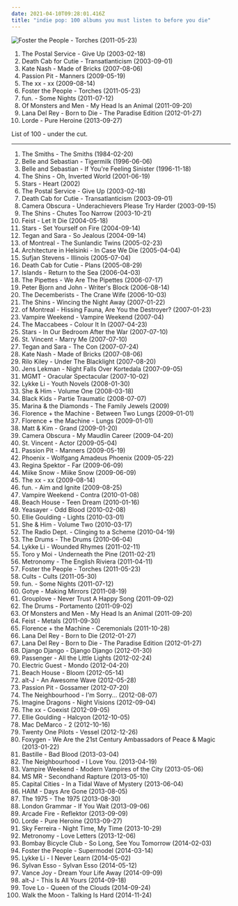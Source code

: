 ```yaml
---
date: 2021-04-10T09:28:01.416Z
title: "indie pop: 100 albums you must listen to before you die"
---
```

![Foster the People - Torches (2011-05-23)](http://coverartarchive.org/release/a67c9410-8035-4894-bcca-8848b2a1421e/24056349330-500.jpg "Foster the People - Torches (2011-05-23)")
<ol class="albums">
<li data-cover="https://img.discogs.com/0KYiptrcWBVNaineREV1kbuow2U=/fit-in/600x588/filters:strip_icc():format(jpeg):mode_rgb():quality(90)/discogs-images/R-5104968-1384623054-8986.jpeg.jpg" data-tags="indie, electronic" role="button">The Postal Service - Give Up (2003-02-18)</li>
<li data-cover="https://img.discogs.com/HHLuK6EGaphF-vdfztO3Gjs13Kw=/fit-in/600x603/filters:strip_icc():format(jpeg):mode_rgb():quality(90)/discogs-images/R-10585623-1500405654-4307.jpeg.jpg" data-tags="indie, indie rock, indie pop" role="button">Death Cab for Cutie - Transatlanticism (2003-09-01)</li>
<li data-cover="https://img.discogs.com/G-80IlCFUDTqAssTbS0pDeA3AcI=/fit-in/600x596/filters:strip_icc():format(jpeg):mode_rgb():quality(90)/discogs-images/R-1104100-1465185364-3063.jpeg.jpg" data-tags="indie pop, british" role="button">Kate Nash - Made of Bricks (2007-08-06)</li>
<li data-cover="http://coverartarchive.org/release/830e2a21-1e76-40ad-a4a5-9a1b12d656ff/11102770324-500.jpg" data-tags="electronic, indie pop, indie" role="button">Passion Pit - Manners (2009-05-19)</li>
<li data-cover="http://coverartarchive.org/release/2d9f9aac-1884-3939-a3b7-01437151e495/7167631451-500.jpg" data-tags="indie" role="button">The xx - xx (2009-08-14)</li>
<li data-cover="http://coverartarchive.org/release/a67c9410-8035-4894-bcca-8848b2a1421e/24056349330-500.jpg" data-tags="indie pop" role="button">Foster the People - Torches (2011-05-23)</li>
<li data-cover="http://coverartarchive.org/release/dc64e2f5-6ca2-429a-8956-c104cd62c925/8016441381-500.jpg" data-tags="indie pop" role="button">fun. - Some Nights (2011-07-12)</li>
<li data-cover="https://img.discogs.com/JOkkZurGvAkeFp8PQEAgtqzrhjg=/fit-in/600x539/filters:strip_icc():format(jpeg):mode_rgb():quality(90)/discogs-images/R-10352709-1495840289-6397.jpeg.jpg" data-tags="indie pop, indie" role="button">Of Monsters and Men - My Head Is an Animal (2011-09-20)</li>
<li data-cover="http://coverartarchive.org/release/d2ee5e04-e4f2-4c1e-92f1-89723aa51370/28023085962-500.jpg" data-tags="baroque pop, trip hop, dream pop, trip-hop, indie pop, female vocalists" role="button">Lana Del Rey - Born to Die - The Paradise Edition (2012-01-27)</li>
<li data-cover="http://coverartarchive.org/release/5f62ee6d-c5a7-4455-bfff-60e085d98f8a/10040947831-500.jpg" data-tags="indie pop" role="button">Lorde - Pure Heroine (2013-09-27)</li>
</ol>
List of 100 - under the cut.
<!-- more -->

_________________

<ol class="albums">
<li data-cover="http://coverartarchive.org/release/0299e566-f951-440f-bb63-8d6608aff482/6126735758-500.jpg" data-tags="80s" role="button">
The Smiths - The Smiths (1984-02-20)
</li>
<li data-cover="http://coverartarchive.org/release/dbd2e4d7-ad8f-3b53-9184-9c1554fb3b09/18848392355-500.jpg" data-tags="indie, indie pop" role="button">
Belle and Sebastian - Tigermilk (1996-06-06)
</li>
<li data-cover="http://coverartarchive.org/release/2b3c2f96-91f9-4d82-8efb-bd51812cab3c/4629555490-500.jpg" data-tags="indie pop, indie" role="button">
Belle and Sebastian - If You're Feeling Sinister (1996-11-18)
</li>
<li data-cover="http://coverartarchive.org/release/2f1b11bf-5dfe-450e-9db9-6b7804dc90eb/8040240591-500.jpg" data-tags="indie" role="button">
The Shins - Oh, Inverted World (2001-06-19)
</li>
<li data-cover="http://coverartarchive.org/release/9a1e5f83-4be0-48ff-8477-dce2e73a2ace/11716165288-500.jpg" data-tags="indie pop, indie" role="button">
Stars - Heart (2002)
</li>
<li data-cover="https://img.discogs.com/0KYiptrcWBVNaineREV1kbuow2U=/fit-in/600x588/filters:strip_icc():format(jpeg):mode_rgb():quality(90)/discogs-images/R-5104968-1384623054-8986.jpeg.jpg" data-tags="indie, electronic" role="button">
The Postal Service - Give Up (2003-02-18)
</li>
<li data-cover="https://img.discogs.com/HHLuK6EGaphF-vdfztO3Gjs13Kw=/fit-in/600x603/filters:strip_icc():format(jpeg):mode_rgb():quality(90)/discogs-images/R-10585623-1500405654-4307.jpeg.jpg" data-tags="indie, indie rock, indie pop" role="button">
Death Cab for Cutie - Transatlanticism (2003-09-01)
</li>
<li data-cover="http://coverartarchive.org/release/132e4ef7-8abb-4e41-8019-6d9057f0a440/7941565478-500.jpg" data-tags="indie pop" role="button">
Camera Obscura - Underachievers Please Try Harder (2003-09-15)
</li>
<li data-cover="http://coverartarchive.org/release/735e9638-b555-49f5-b536-01ce8df1dbeb/22159704215-500.jpg" data-tags="indie, indie rock, the shins" role="button">
The Shins - Chutes Too Narrow (2003-10-21)
</li>
<li data-cover="https://img.discogs.com/eU2kHxppsdd5tQ2SLv80GIxVNz8=/fit-in/600x600/filters:strip_icc():format(jpeg):mode_rgb():quality(90)/discogs-images/R-1006592-1520070252-6057.jpeg.jpg" data-tags="female vocalists, indie" role="button">
Feist - Let It Die (2004-05-18)
</li>
<li data-cover="https://img.discogs.com/8FIA2sz1_BotHhDwNL31gjdQ-mU=/fit-in/600x600/filters:strip_icc():format(jpeg):mode_rgb():quality(90)/discogs-images/R-13941067-1564536660-2325.jpeg.jpg" data-tags="indie, indie pop" role="button">
Stars - Set Yourself on Fire (2004-09-14)
</li>
<li data-cover="https://img.discogs.com/H-q1Do_SA1FUZzOWja6dHyPOdiw=/fit-in/456x455/filters:strip_icc():format(jpeg):mode_rgb():quality(90)/discogs-images/R-3176911-1319213405.jpeg.jpg" data-tags="indie" role="button">
Tegan and Sara - So Jealous (2004-09-14)
</li>
<li data-cover="https://img.discogs.com/FxuzRhsiquO25l0juxkLmQooUH0=/fit-in/240x240/filters:strip_icc():format(jpeg):mode_rgb():quality(90)/discogs-images/R-1458809-1221286371.jpeg.jpg" data-tags="indie pop, indie" role="button">
of Montreal - The Sunlandic Twins (2005-02-23)
</li>
<li data-cover="https://img.discogs.com/dvj5OpSy9aqWBgTg6DzCum06chU=/fit-in/280x243/filters:strip_icc():format(jpeg):mode_rgb():quality(90)/discogs-images/R-747219-1242292656.jpeg.jpg" data-tags="indie pop" role="button">
Architecture in Helsinki - In Case We Die (2005-04-04)
</li>
<li data-cover="http://coverartarchive.org/release/2f6d6830-e03c-4709-86ce-c0a2eb9e8c31/20089518568-500.jpg" data-tags="indie, folk" role="button">
Sufjan Stevens - Illinois (2005-07-04)
</li>
<li data-cover="http://coverartarchive.org/release/e6b48feb-4df7-4feb-b35f-efdb7695a949/9165973395-500.jpg" data-tags="indie" role="button">
Death Cab for Cutie - Plans (2005-08-29)
</li>
<li data-cover="https://img.discogs.com/dpXzji7Zh-rz9BH-vGHTCyTo1qE=/fit-in/500x500/filters:strip_icc():format(jpeg):mode_rgb():quality(90)/discogs-images/R-667563-1145481541.jpeg.jpg" data-tags="indie, indie pop, canadian" role="button">
Islands - Return to the Sea (2006-04-03)
</li>
<li data-cover="http://coverartarchive.org/release/1754547d-8a39-40c1-a939-ae94dc2781e4/17868296171-500.jpg" data-tags="pop, female vocalists" role="button">
The Pipettes - We Are The Pipettes (2006-07-17)
</li>
<li data-cover="https://img.discogs.com/Qnlq942-_5wnDpZceNH8dOqsLw4=/fit-in/600x600/filters:strip_icc():format(jpeg):mode_rgb():quality(90)/discogs-images/R-748222-1155426394.jpeg.jpg" data-tags="indie, swedish" role="button">
Peter Bjorn and John - Writer's Block (2006-08-14)
</li>
<li data-cover="http://coverartarchive.org/release/32bc0869-4cae-444a-8792-c17dd5d314fb/21233023204-500.jpg" data-tags="indie" role="button">
The Decemberists - The Crane Wife (2006-10-03)
</li>
<li data-cover="http://coverartarchive.org/release/b585fc51-4f54-32d7-89a5-a5d57b3840dd/21173965740-500.jpg" data-tags="indie, indie rock" role="button">
The Shins - Wincing the Night Away (2007-01-22)
</li>
<li data-cover="https://img.discogs.com/Vtt75Gzqk8PUFqIyYbXQv7PxcE8=/fit-in/600x600/filters:strip_icc():format(jpeg):mode_rgb():quality(90)/discogs-images/R-5267834-1485130102-7731.jpeg.jpg" data-tags="indie pop" role="button">
of Montreal - Hissing Fauna, Are You the Destroyer? (2007-01-23)
</li>
<li data-cover="http://coverartarchive.org/release/e3329c6a-6ff9-4254-b82e-f4ac85e5e6dd/2514121509-500.jpg" data-tags="indie, indie rock" role="button">
Vampire Weekend - Vampire Weekend (2007-04)
</li>
<li data-cover="https://img.discogs.com/svFUiMC5xKUWZz9XLFq9bKYLUM8=/fit-in/543x480/filters:strip_icc():format(jpeg):mode_rgb():quality(90)/discogs-images/R-2391836-1281360167.jpeg.jpg" data-tags="indie, indie rock" role="button">
The Maccabees - Colour It In (2007-04-23)
</li>
<li data-cover="http://coverartarchive.org/release/04ea5f92-d9c9-4565-985c-f76e9b501247/23087035503-500.jpg" data-tags="indie, indie pop, canadian" role="button">
Stars - In Our Bedroom After the War (2007-07-10)
</li>
<li data-cover="http://coverartarchive.org/release/810b0381-38bd-3ff0-852c-38201bc04c28/22198290982-500.jpg" data-tags="indie pop" role="button">
St. Vincent - Marry Me (2007-07-10)
</li>
<li data-cover="http://coverartarchive.org/release/04c81c50-a42a-48bf-adbc-0503769e6e23/4809542255-500.jpg" data-tags="indie pop" role="button">
Tegan and Sara - The Con (2007-07-24)
</li>
<li data-cover="https://img.discogs.com/G-80IlCFUDTqAssTbS0pDeA3AcI=/fit-in/600x596/filters:strip_icc():format(jpeg):mode_rgb():quality(90)/discogs-images/R-1104100-1465185364-3063.jpeg.jpg" data-tags="indie pop, british" role="button">
Kate Nash - Made of Bricks (2007-08-06)
</li>
<li data-cover="https://img.discogs.com/bl4vspegq3dbuH24SEtRmJQhnEM=/fit-in/600x579/filters:strip_icc():format(jpeg):mode_rgb():quality(90)/discogs-images/R-1853857-1296769804.jpeg.jpg" data-tags="indie pop" role="button">
Rilo Kiley - Under The Blacklight (2007-08-20)
</li>
<li data-cover="http://coverartarchive.org/release/4bae6b93-7d34-4abe-984f-61487858e8fa/4890223091-500.jpg" data-tags="indie pop, indie" role="button">
Jens Lekman - Night Falls Over Kortedala (2007-09-05)
</li>
<li data-cover="http://coverartarchive.org/release/683fd794-f6e2-3c6d-9b46-b392e4ae5047/24085861268-500.jpg" data-tags="indie, electronic" role="button">
MGMT - Oracular Spectacular (2007-10-02)
</li>
<li data-cover="http://coverartarchive.org/release/b1bdb840-cda8-3506-9773-90418c275e5d/20132331254-500.jpg" data-tags="swedish, indie pop, female vocalists" role="button">
Lykke Li - Youth Novels (2008-01-30)
</li>
<li data-cover="http://coverartarchive.org/release/ee79e860-68e7-46ad-bebb-8a003a1dc7a4/4804280407-500.jpg" data-tags="indie" role="button">
She & Him - Volume One (2008-03-18)
</li>
<li data-cover="https://img.discogs.com/fi-H7ZPALPcsWhQEkhhSWu4v05k=/fit-in/600x601/filters:strip_icc():format(jpeg):mode_rgb():quality(90)/discogs-images/R-1404081-1494614671-4937.jpeg.jpg" data-tags="indie pop" role="button">
Black Kids - Partie Traumatic (2008-07-07)
</li>
<li data-cover="https://img.discogs.com/ge0kkIxE2Idf9oNN3pxcA8rxiuw=/fit-in/600x600/filters:strip_icc():format(jpeg):mode_rgb():quality(90)/discogs-images/R-6539742-1421569801-4407.jpeg.jpg" data-tags="pop, indie pop" role="button">
Marina & the Diamonds - The Family Jewels (2009)
</li>
<li data-cover="http://coverartarchive.org/release/ecbd906b-5fcf-4813-92a6-fd7ff95ea533/1323011485-500.jpg" data-tags="indie pop" role="button">
Florence + the Machine - Between Two Lungs (2009-01-01)
</li>
<li data-cover="http://coverartarchive.org/release/11572329-7330-36eb-bcfb-787987c783be/9704570995-500.jpg" data-tags="indie" role="button">
Florence + the Machine - Lungs (2009-01-01)
</li>
<li data-cover="http://coverartarchive.org/release/aed31f11-8501-3480-a3c7-208bac483618/2142624847-500.jpg" data-tags="indie pop" role="button">
Matt & Kim - Grand (2009-01-20)
</li>
<li data-cover="https://img.discogs.com/o8_V-hTUs1ECCKn6hzsWwStkPAs=/fit-in/600x592/filters:strip_icc():format(jpeg):mode_rgb():quality(90)/discogs-images/R-7314256-1438690931-2167.jpeg.jpg" data-tags="indie pop" role="button">
Camera Obscura - My Maudlin Career (2009-04-20)
</li>
<li data-cover="http://coverartarchive.org/release/1e1786e5-c6da-3bcf-961d-3b21a49ee9dc/13204157353-500.jpg" data-tags="indie pop, art pop, indie" role="button">
St. Vincent - Actor (2009-05-04)
</li>
<li data-cover="http://coverartarchive.org/release/830e2a21-1e76-40ad-a4a5-9a1b12d656ff/11102770324-500.jpg" data-tags="electronic, indie pop, indie" role="button">
Passion Pit - Manners (2009-05-19)
</li>
<li data-cover="http://coverartarchive.org/release/9f80e404-9436-307a-a369-e93a2fdd6751/10952356282-500.jpg" data-tags="indie rock" role="button">
Phoenix - Wolfgang Amadeus Phoenix (2009-05-22)
</li>
<li data-cover="http://coverartarchive.org/release/8de3f2da-225f-49de-bb40-7a58e3bb0518/3715735677-500.jpg" data-tags="pop, piano, anti-folk, indie, alternative, indie pop, indie rock, 00s" role="button">
Regina Spektor - Far (2009-06-09)
</li>
<li data-cover="https://img.discogs.com/C00eHcKQgYMinrXXJV9pdNCmVDs=/fit-in/600x596/filters:strip_icc():format(jpeg):mode_rgb():quality(90)/discogs-images/R-2057960-1612983400-2260.jpeg.jpg" data-tags="indie pop, electropop" role="button">
Miike Snow - Miike Snow (2009-06-09)
</li>
<li data-cover="http://coverartarchive.org/release/2d9f9aac-1884-3939-a3b7-01437151e495/7167631451-500.jpg" data-tags="indie" role="button">
The xx - xx (2009-08-14)
</li>
<li data-cover="https://img.discogs.com/Xvt0O3nea3m5UxRftZdasQolCx0=/fit-in/600x600/filters:strip_icc():format(jpeg):mode_rgb():quality(90)/discogs-images/R-58972-1307997369.jpeg.jpg" data-tags="indie pop" role="button">
fun. - Aim and Ignite (2009-08-25)
</li>
<li data-cover="https://img.discogs.com/WsRvEbzvbUUk83b9XmAPKAaAzBQ=/fit-in/600x523/filters:strip_icc():format(jpeg):mode_rgb():quality(90)/discogs-images/R-2058189-1536693069-9605.jpeg.jpg" data-tags="indie rock, indie pop" role="button">
Vampire Weekend - Contra (2010-01-08)
</li>
<li data-cover="http://coverartarchive.org/release/44f67ad5-cdff-3036-80e9-bee67402ded0/8824312033-500.jpg" data-tags="dream pop" role="button">
Beach House - Teen Dream (2010-01-16)
</li>
<li data-cover="http://coverartarchive.org/release/8d2dca48-73cb-3739-a6e8-abdca9538134/8303197337-500.jpg" data-tags="indie" role="button">
Yeasayer - Odd Blood (2010-02-08)
</li>
<li data-cover="https://img.discogs.com/lfkUaWhOa-mKkA4XsUjtxeJkep0=/fit-in/600x600/filters:strip_icc():format(jpeg):mode_rgb():quality(90)/discogs-images/R-2259545-1290695051.jpeg.jpg" data-tags="pop" role="button">
Ellie Goulding - Lights (2010-03-01)
</li>
<li data-cover="http://coverartarchive.org/release/2c965efb-dd6e-430b-bd4e-be8a5733aaac/4804300300-500.jpg" data-tags="indie pop" role="button">
She & Him - Volume Two (2010-03-17)
</li>
<li data-cover="http://coverartarchive.org/release/cc6f7a05-e1c4-4039-9eb3-8c8ccd37e6b1/13919864002-500.jpg" data-tags="indie pop, shoegaze" role="button">
The Radio Dept. - Clinging to a Scheme (2010-04-19)
</li>
<li data-cover="https://img.discogs.com/xbnj54pJl7QKz1MCL_KaOsKO6vU=/fit-in/600x606/filters:strip_icc():format(jpeg):mode_rgb():quality(90)/discogs-images/R-2306596-1592741615-3680.jpeg.jpg" data-tags="indie pop" role="button">
The Drums - The Drums (2010-06-04)
</li>
<li data-cover="http://coverartarchive.org/release/36850a03-c671-4690-9eb9-b6aa96d52405/7463293341-500.jpg" data-tags="indie pop" role="button">
Lykke Li - Wounded Rhymes (2011-02-11)
</li>
<li data-cover="http://coverartarchive.org/release/03b381ba-f859-3da0-873c-e359c56f25dd/12929911749-500.jpg" data-tags="indie pop, psychedelic" role="button">
Toro y Moi - Underneath the Pine (2011-02-21)
</li>
<li data-cover="http://coverartarchive.org/release/ab72858b-f47f-4ad7-9e3a-3fd19d8944f5/6073355209-500.jpg" data-tags="indie pop, electropop" role="button">
Metronomy - The English Riviera (2011-04-11)
</li>
<li data-cover="http://coverartarchive.org/release/a67c9410-8035-4894-bcca-8848b2a1421e/24056349330-500.jpg" data-tags="indie pop" role="button">
Foster the People - Torches (2011-05-23)
</li>
<li data-cover="https://via.placeholder.com/450" data-tags="indie pop" role="button">
Cults - Cults (2011-05-30)
</li>
<li data-cover="http://coverartarchive.org/release/dc64e2f5-6ca2-429a-8956-c104cd62c925/8016441381-500.jpg" data-tags="indie pop" role="button">
fun. - Some Nights (2011-07-12)
</li>
<li data-cover="https://img.discogs.com/FJT4JjiaFBDBDCUdKj3ouXuus3M=/fit-in/293x293/filters:strip_icc():format(jpeg):mode_rgb():quality(90)/discogs-images/R-3069528-1314275965.jpeg.jpg" data-tags="indie, electronic" role="button">
Gotye - Making Mirrors (2011-08-19)
</li>
<li data-cover="http://coverartarchive.org/release/00ee87de-e714-47ed-8197-314d43d5a6ad/3330596020-500.jpg" data-tags="indie rock, indie" role="button">
Grouplove - Never Trust A Happy Song (2011-09-02)
</li>
<li data-cover="http://coverartarchive.org/release/b6b21d16-021f-48fe-a575-c46320cf3107/28325780282-500.jpg" data-tags="indie pop, new wave" role="button">
The Drums - Portamento (2011-09-02)
</li>
<li data-cover="https://img.discogs.com/JOkkZurGvAkeFp8PQEAgtqzrhjg=/fit-in/600x539/filters:strip_icc():format(jpeg):mode_rgb():quality(90)/discogs-images/R-10352709-1495840289-6397.jpeg.jpg" data-tags="indie pop, indie" role="button">
Of Monsters and Men - My Head Is an Animal (2011-09-20)
</li>
<li data-cover="https://img.discogs.com/9aUQbdMYLjht-KvnFgpm8mcxuvU=/fit-in/600x587/filters:strip_icc():format(jpeg):mode_rgb():quality(90)/discogs-images/R-3138527-1585409765-4096.jpeg.jpg" data-tags="female vocalists" role="button">
Feist - Metals (2011-09-30)
</li>
<li data-cover="http://coverartarchive.org/release/c4cd4554-e6c2-4474-9e03-305b586007a1/17890002299-500.jpg" data-tags="indie, female vocalists" role="button">
Florence + the Machine - Ceremonials (2011-10-28)
</li>
<li data-cover="http://coverartarchive.org/release/c98842dc-f272-4716-b59e-0b706e844836/28024609400-500.jpg" data-tags="baroque pop, trip-hop, alternative" role="button">
Lana Del Rey - Born to Die (2012-01-27)
</li>
<li data-cover="http://coverartarchive.org/release/d2ee5e04-e4f2-4c1e-92f1-89723aa51370/28023085962-500.jpg" data-tags="baroque pop, trip hop, dream pop, trip-hop, indie pop, female vocalists" role="button">
Lana Del Rey - Born to Die - The Paradise Edition (2012-01-27)
</li>
<li data-cover="http://coverartarchive.org/release/ecfddb21-48c1-44b3-8918-365403b6459a/1802907186-500.jpg" data-tags="indie pop, indie rock, indietronica" role="button">
Django Django - Django Django (2012-01-30)
</li>
<li data-cover="http://coverartarchive.org/release/00d751af-6c26-46e2-aa64-e48d9af4e0a1/2299991985-500.jpg" data-tags="singer songwriter, passenger, easy listening-d, folk, my gang 12" role="button">
Passenger - All the Little Lights (2012-02-24)
</li>
<li data-cover="https://img.discogs.com/tzJlIpGVxhIcpGhV7ir0n0BXhh0=/fit-in/580x600/filters:strip_icc():format(jpeg):mode_rgb():quality(90)/discogs-images/R-3578248-1335993570.jpeg.jpg" data-tags="indie pop" role="button">
Electric Guest - Mondo (2012-04-20)
</li>
<li data-cover="http://coverartarchive.org/release/24c99b7d-b243-450d-8477-46dfd4a8bfa3/948171837-500.jpg" data-tags="dream pop" role="button">
Beach House - Bloom (2012-05-14)
</li>
<li data-cover="http://coverartarchive.org/release/9421c67a-9e28-4e75-bc20-c1424c7510ea/17153963887-500.jpg" data-tags="indie" role="button">
alt-J - An Awesome Wave (2012-05-28)
</li>
<li data-cover="http://coverartarchive.org/release/c2174e3e-6c49-4262-8965-36a173a9ebc0/1194862110-500.jpg" data-tags="indie pop" role="button">
Passion Pit - Gossamer (2012-07-20)
</li>
<li data-cover="http://coverartarchive.org/release/4d5c290d-5bef-475b-8b45-17f39ceb3159/5890565816-500.jpg" data-tags="indie pop" role="button">
The Neighbourhood - I'm Sorry... (2012-08-07)
</li>
<li data-cover="http://coverartarchive.org/release/e7bf831c-fff2-4758-a026-4432fd957bd3/6796107819-500.jpg" data-tags="indie rock, alternative, alternative rock" role="button">
Imagine Dragons - Night Visions (2012-09-04)
</li>
<li data-cover="http://coverartarchive.org/release/bd33b592-9208-49e5-b0dc-fec799689a5c/3325563092-500.jpg" data-tags="indie, electronic" role="button">
The xx - Coexist (2012-09-05)
</li>
<li data-cover="http://coverartarchive.org/release/f1ee5f60-0e3b-4a0d-8705-2113f12baf64/9115800193-500.jpg" data-tags="synthpop, indie pop" role="button">
Ellie Goulding - Halcyon (2012-10-05)
</li>
<li data-cover="http://coverartarchive.org/release/13920435-8a44-4e45-b35e-57b08ba9d1f5/2356334812-500.jpg" data-tags="indie pop, jangle pop" role="button">
Mac DeMarco - 2 (2012-10-16)
</li>
<li data-cover="http://coverartarchive.org/release/77f25b0b-bb51-44fb-b7b5-9c5c391769dd/7221126832-500.jpg" data-tags="alternative" role="button">
Twenty One Pilots - Vessel (2012-12-26)
</li>
<li data-cover="http://coverartarchive.org/release/fed15943-7a2f-4145-b927-d54bfdbb47a3/3077819531-500.jpg" data-tags="indie pop" role="button">
Foxygen - We Are the 21st Century Ambassadors of Peace & Magic (2013-01-22)
</li>
<li data-cover="http://coverartarchive.org/release/99d80ba7-516e-4058-8c01-ab04e4ccca4b/11232970334-500.jpg" data-tags="british, rock, indietronica" role="button">
Bastille - Bad Blood (2013-03-04)
</li>
<li data-cover="http://coverartarchive.org/release/74d2a13d-6b16-4e6d-9a3a-3c56b569741a/16339583300-500.jpg" data-tags="indie pop, alternative rock, indie rock" role="button">
The Neighbourhood - I Love You. (2013-04-19)
</li>
<li data-cover="http://coverartarchive.org/release/35a7ea89-605b-466e-a5c5-1726f56f980f/4265527988-500.jpg" data-tags="indie rock" role="button">
Vampire Weekend - Modern Vampires of the City (2013-05-06)
</li>
<li data-cover="https://img.discogs.com/0ql8b3dLFazffFJrBCRFnqpVm_s=/fit-in/600x595/filters:strip_icc():format(jpeg):mode_rgb():quality(90)/discogs-images/R-4566013-1368554865-9702.jpeg.jpg" data-tags="indie, alternative, indie pop, dream pop" role="button">
MS MR - Secondhand Rapture (2013-05-10)
</li>
<li data-cover="http://coverartarchive.org/release/55dbee72-87e6-4225-8bb9-03173f76ba5c/4877089953-500.jpg" data-tags="indie pop" role="button">
Capital Cities - In a Tidal Wave of Mystery (2013-06-04)
</li>
<li data-cover="http://coverartarchive.org/release/bd851d19-d7dc-469a-9726-febb251a50f1/5165325162-500.jpg" data-tags="indie rock, female vocalists, indie pop, soft rock" role="button">
HAIM - Days Are Gone (2013-08-05)
</li>
<li data-cover="http://coverartarchive.org/release/ac2b87af-2774-4575-a72a-db31c8865264/5068034405-500.jpg" data-tags="indie rock, indie pop" role="button">
The 1975 - The 1975 (2013-08-30)
</li>
<li data-cover="http://coverartarchive.org/release/915f9487-03ba-49fb-84fe-1ff4cb5d5ece/5098039469-500.jpg" data-tags="indie pop" role="button">
London Grammar - If You Wait (2013-09-06)
</li>
<li data-cover="http://coverartarchive.org/release/660b4600-6d15-46c7-986b-650c26b97ddf/11070767669-500.jpg" data-tags="indie rock" role="button">
Arcade Fire - Reflektor (2013-09-09)
</li>
<li data-cover="http://coverartarchive.org/release/5f62ee6d-c5a7-4455-bfff-60e085d98f8a/10040947831-500.jpg" data-tags="indie pop" role="button">
Lorde - Pure Heroine (2013-09-27)
</li>
<li data-cover="http://coverartarchive.org/release/185d0b3a-3a56-4db8-8e80-2e47861d078b/12033804091-500.jpg" data-tags="indie pop, noise pop, indie rock, pop, rock, synthpop, alternative" role="button">
Sky Ferreira - Night Time, My Time (2013-10-29)
</li>
<li data-cover="http://coverartarchive.org/release/5adeb0cd-f15c-447c-82a4-2d6fb5279436/6728311268-500.jpg" data-tags="indie pop, british" role="button">
Metronomy - Love Letters (2013-12-06)
</li>
<li data-cover="https://img.discogs.com/CRb0Gk5Yo5pl0J6FZ1BqhuAcSw4=/fit-in/599x543/filters:strip_icc():format(jpeg):mode_rgb():quality(90)/discogs-images/R-5377841-1391891764-4561.jpeg.jpg" data-tags="indie rock, indie, indie pop" role="button">
Bombay Bicycle Club - So Long, See You Tomorrow (2014-02-03)
</li>
<li data-cover="http://coverartarchive.org/release/467e3807-0848-4009-9f73-1694642b8787/8667724427-500.jpg" data-tags="indie" role="button">
Foster the People - Supermodel (2014-03-14)
</li>
<li data-cover="http://coverartarchive.org/release/7c6e0890-881d-4a4c-a6a9-5b31bb4775a3/7211284397-500.jpg" data-tags="indie pop" role="button">
Lykke Li - I Never Learn (2014-05-02)
</li>
<li data-cover="http://coverartarchive.org/release/77fe735b-a0ce-4f69-8825-866795db205a/10503497516-500.jpg" data-tags="electronic, electropop, indie, alternative, experimental, indie pop, folktronica, 2010s" role="button">
Sylvan Esso - Sylvan Esso (2014-05-12)
</li>
<li data-cover="http://coverartarchive.org/release/32269431-0747-4ec2-a2b9-84abfaa499ee/8007239303-500.jpg" data-tags="indie, indie folk" role="button">
Vance Joy - Dream Your Life Away (2014-09-09)
</li>
<li data-cover="http://coverartarchive.org/release/8f88b648-658c-4419-9d15-138c9d6d40c1/7480709015-500.jpg" data-tags="electronic, indie, 2010s" role="button">
alt-J - This Is All Yours (2014-09-18)
</li>
<li data-cover="http://coverartarchive.org/release/7ddd2b42-af35-4502-9ab7-0b579aaf4c28/15388316018-500.jpg" data-tags="pop" role="button">
Tove Lo - Queen of the Clouds (2014-09-24)
</li>
<li data-cover="http://coverartarchive.org/release/8d3f896d-43c2-4bec-b3bc-c876b6dffdd5/26941961357-500.jpg" data-tags="indie rock, indie pop" role="button">
Walk the Moon - Talking Is Hard (2014-11-24)
</li>
</ol>